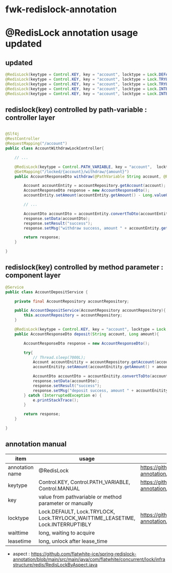 # fwk-redislock-annotation


@RedisLock annotation usage updated
===================================

updated
-------
```java
@RedisLock(keytype = Control.KEY, key = "account", locktype = Lock.DEFAULT)
@RedisLock(keytype = Control.KEY, key = "account", locktype = Lock.TRYLOCK, timeout = 30000L)
@RedisLock(keytype = Control.KEY, key = "account", locktype = Lock.TRYLOCK_WAITTIME_LEASETIME, waittime = 30000L, leasetime = 30000L)
@RedisLock(keytype = Control.KEY, key = "account", locktype = Lock.INTERRUPTIBLY) //leasetime default = -1L
@RedisLock(keytype = Control.KEY, key = "account", locktype = Lock.INTERRUPTIBLY, leasetime = 30000L)
```


redislock(key) controlled by path-variable : controller layer
-------------------------------------------------------------

```java

@Slf4j
@RestController
@RequestMapping("/account")
public class AccountWithdrawLockController{

    // ...

    @RedisLock(keytype = Control.PATH_VARIABLE, key = "account",  locktype = Lock.TRYLOCK_WAITTIME_LEASETIME, waittime = 30000L, leasetime = 30000L)
    @GetMapping("/locked/{account}/withdraw/{amount}")
    public AccountResponseDto withdraw(@PathVariable String account, @PathVariable String amount) {

        Account accountEntity = accountRepository.getAccount(account);
        AccountResponseDto response = new AccountResponseDto();
        accountEntity.setAmount(accountEntity.getAmount() - Long.valueOf(amount));

        // ...

        AccountDto accountDto = accountEntity.convertToDto(accountEntity);
        response.setData(accountDto);
        response.setResult("success");
        response.setMsg("withdraw success, amount " + accountEntity.getAmount());

        return response;
    }

}
```

redislock(key) controlled by method parameter : component layer
---------------------------------------------------------------
```java
@Service
public class AccountDepositService {

    private final AccountRepository accountRepository;

    public AccountDepositService(AccountRepository accountRepository){
        this.accountRepository = accountRepository;
    }

    @RedisLock(keytype = Control.KEY, key = "account", locktype = Lock.INTERRUPTIBLY)
    public AccountResponseDto deposit(String account, Long amount){

        AccountResponseDto response = new AccountResponseDto();

        try{
            // Thread.sleep(7000L);
            Account accountEnitity = accountRepository.getAccount(account);
            accountEnitity.setAmount(accountEnitity.getAmount() + amount);

            AccountDto accountDto = accountEnitity.convertToDto(accountEnitity);
            response.setData(accountDto);
            response.setResult("success");
            response.setMsg("deposit success, amount " + accountEnitity.getAmount());
        } catch (InterruptedException e) {
            e.printStackTrace();
        }

        return response;
    }

}
````

annotation manual
-----------------

|  item | usage | @see |
|-------|------|------|
|annotation name|@RedisLock| https://github.com/flatwhite-ice/spring-redislock-annotation/blob/main/src/main/java/com/flatwhite/concurrent/lock/infrastructure/redis/RedisLock.java |
|keytype|Control.KEY, Control.PATH_VARIABLE, Control.MANUAL| https://github.com/flatwhite-ice/spring-redislock-annotation/blob/main/src/main/java/com/flatwhite/concurrent/lock/infrastructure/redis/Control.java |
|key|value from pathvariable or method parameter or manually||
|locktype|Lock.DEFAULT, Lock.TRYLOCK, Lock.TRYLOCK_WAITTIME_LEASETIME, Lock.INTERRUPTIBLY|https://github.com/flatwhite-ice/spring-redislock-annotation/blob/main/src/main/java/com/flatwhite/concurrent/lock/infrastructure/redis/Lock.java|
|waittime|long, waiting to acquire||
|leasetime|long, unlock after lease_time||

* aspect : https://github.com/flatwhite-ice/spring-redislock-annotation/blob/main/src/main/java/com/flatwhite/concurrent/lock/infrastructure/redis/RedisLockByAspect.java
